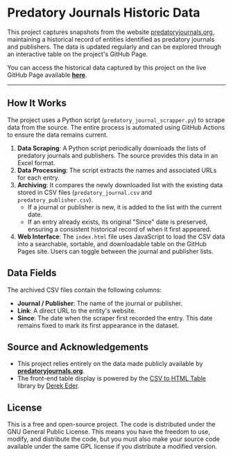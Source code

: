 # Predatory Journals Historic Data

This project captures snapshots from the website [predatoryjournals.org](https://predatoryjournals.org), maintaining a historical record of entities identified as predatory journals and publishers. The data is updated regularly and can be explored through an interactive table on the project's GitHub Page.

You can access the historical data captured by this project on the live GitHub Page available [**here**](https://felconmar.github.io/predatory-journals-extractor/).


-----

## How It Works

The project uses a Python script (`predatory_journal_scrapper.py`) to scrape data from the source. The entire process is automated using GitHub Actions to ensure the data remains current.

1.  **Data Scraping**: A Python script periodically downloads the lists of predatory journals and publishers. The source provides this data in an Excel format.
2.  **Data Processing**: The script extracts the names and associated URLs for each entry.
3.  **Archiving**: It compares the newly downloaded list with the existing data stored in CSV files (`predatory_journal.csv` and `predatory_publisher.csv`).
      * If a journal or publisher is new, it is added to the list with the current date.
      * If an entry already exists, its original "Since" date is preserved, ensuring a consistent historical record of when it first appeared.
4.  **Web Interface**: The `index.html` file uses JavaScript to load the CSV data into a searchable, sortable, and downloadable table on the GitHub Pages site. Users can toggle between the journal and publisher lists.

## Data Fields

The archived CSV files contain the following columns:

  * **Journal / Publisher**: The name of the journal or publisher.
  * **Link**: A direct URL to the entity's website.
  * **Since**: The date when the scraper first recorded the entry. This date remains fixed to mark its first appearance in the dataset.

## Source and Acknowledgements

  * This project relies entirely on the data made publicly available by **[predatoryjournals.org](https://www.predatoryjournals.org)**.
  * The front-end table display is powered by the [CSV to HTML Table](https://github.com/derekeder/csv-to-html-table) library by [Derek Eder](http://derekeder.com).

## License

This is a free and open-source project. The code is distributed under the GNU General Public License. This means you have the freedom to use, modify, and distribute the code, but you must also make your source code available under the same GPL license if you distribute a modified version.
